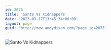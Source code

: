 ```yaml
---
id: 2875
title: 'Santo Vs Kidnappers'
date: '2023-03-17T13:45:34+00:00'
layout: page
guid: 'http://new.andydixon.com/?page_id=2875'
---
```


![Santo Vs Kidnappers](https://i0.wp.com/assets.g8x2.ldn.idrivee2-23.com/posters/Santo%20Vs%20Kidnappers%2001.jpg?w=1200&ssl=1 "Santo Vs Kidnappers")